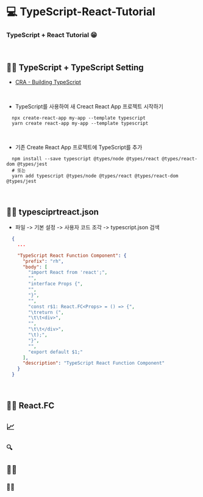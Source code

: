 # 💻 TypeScript-React-Tutorial
### TypeScript + React Tutorial 😁

<br />

## 👨‍💻 TypeScript + TypeScript Setting
* [CRA - Building TypeScript](https://create-react-app.dev/docs/adding-typescript/)

<br />

- TypeScript를 사용하여 새 Creact React App 프로젝트 시작하기
```
  npx create-react-app my-app --template typescript
  yarn create react-app my-app --template typescript
```

<br />

- 기존 Create React App 프로젝트에 TypeScript를 추가
```
  npm install --save typescript @types/node @types/react @types/react-dom @types/jest
  # 또는
  yarn add typescript @types/node @types/react @types/react-dom @types/jest
```

<br />

## 👨‍💻 typesciprtreact.json
- 파일 -> 기본 설정 -> 사용자 코드 조각 -> typescript.json 검색
```json
  {
    ...

    "TypeScript React Function Component": {
      "prefix": "rh",
      "body": [
        "import React from 'react';",
        "",
        "interface Props {",
        "",
        "}",
        "",
        "const r$1: React.FC<Props> = () => {",
        "\treturn (",
        "\t\t<div>",
        "",
        "\t\t</div>",
        "\t);",
        "}",
        "",
        "export default $1;"
      ],
      "description": "TypeScript React Function Component"
    }
  }
```

<br />

## 👨‍💻 React.FC


## 📈 
### 🔍
## 👨‍💻
### 🏃‍♂️